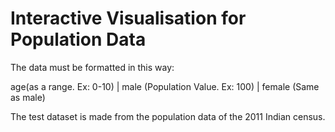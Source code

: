 # Interactive Visualisation for Population Data

The data must be formatted in this way:

age(as a range. Ex: 0-10) | male (Population Value. Ex: 100) | female (Same as male) 

The test dataset is made from the population data of the 2011 Indian census. 
